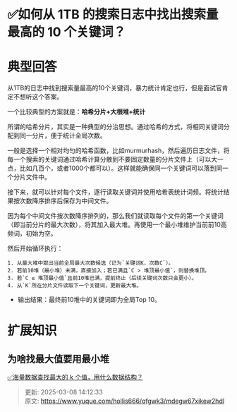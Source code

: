 # ✅如何从 1TB 的搜索日志中找出搜索量最高的 10 个关键词？

# 典型回答


从1TB的日志中找到搜索量最高的10个关键词，暴力统计肯定也行，但是面试官肯定不想听这个答案。



一个比较典型的方案就是：**哈希分片+大根堆+统计**



所谓的哈希分片，其实是一种典型的分治思想。通过哈希的方式，将相同关键词分配到同一分片，便于统计全局次数。



一般是选择一个相对均匀的哈希函数，比如murmurhash，然后遍历日志文件，将每一个搜索的关键词通过哈希计算分散到不要固定数量的分片文件上（可以大一点，比如几百个，或者1000个都可以）。这样就能确保同一个关键词可以落到同一个分片文件中。



接下来，就可以针对每个文件，逐行读取关键词并使用哈希表统计词频。将统计结果按次数降序排序后保存为中间文件。



因为每个中间文件按次数降序排列的，那么我们就读取每个文件的第一个关键词（即当前分片的最大次数），将其加入最大堆。再使用一个最小堆维护当前前10高频词，初始为空。



然后开始循环执行：

    1. 从最大堆中取出当前全局最大次数候选（记为`关键词K，次数C`）。
    2. 若前10堆（最小堆）未满，直接加入；若已满且`C > 堆顶最小值`，则替换堆顶。
    3. 若`C ≤ 堆顶最小值`且前10堆已满，提前终止（后续关键词次数只会更小）。
    4. 从`K`所在分片文件读取下一个关键词，更新最大堆。



+ 输出结果：最终前10堆中的关键词即为全局Top 10。



# 扩展知识


## 为啥找最大值要用最小堆


[✅海量数据查找最大的 k 个值，用什么数据结构？](https://www.yuque.com/hollis666/qfgwk3/shg3ez3kglge71o2)



> 更新: 2025-03-08 14:12:33  
> 原文: <https://www.yuque.com/hollis666/qfgwk3/mdegw67xikew2hdl>